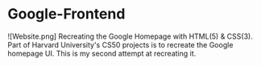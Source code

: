 # Google-Frontend
![Website.png]
Recreating the Google Homepage with HTML(5) & CSS(3). Part of Harvard University's CS50 projects is to recreate the Google homepage UI. This is my second attempt at recreating it.